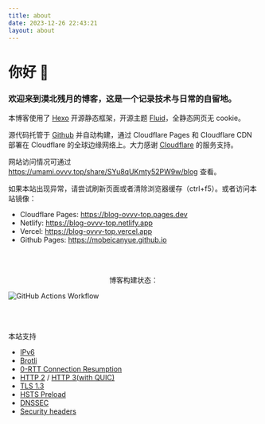 ```yaml
---
title: about
date: 2023-12-26 22:43:21
layout: about
---
```


# 你好 👋
### 欢迎来到漠北残月的博客，这是一个记录技术与日常的自留地。

本博客使用了 [Hexo](https://hexo.io/zh-cn) 开源静态框架，开源主题 [Fluid](https://hexo.fluid-dev.com/docs)，全静态网页无 cookie。

源代码托管于 [Github](https://github.com/mobeicanyue) 并自动构建，通过 Cloudflare Pages 和 Cloudflare CDN 部署在 Cloudflare 的全球边缘网络上。大力感谢 [Cloudflare](https://www.cloudflare.com) 的服务支持。

网站访问情况可通过 https://umami.ovvv.top/share/SYu8qUKmty52PW9w/blog 查看。

如果本站出现异常，请尝试刷新页面或者清除浏览器缓存（ctrl+f5）。或者访问本站镜像：

- Cloudflare Pages: https://blog-ovvv-top.pages.dev
- Netlify: https://blog-ovvv-top.netlify.app
- Vercel: https://blog-ovvv-top.vercel.app
- Github Pages: https://mobeicanyue.github.io

<br><br>
<p style="text-align:center">
  博客构建状态：
</p>

![GitHub Actions Workflow](https://img.shields.io/github/actions/workflow/status/mobeicanyue/mobeicanyue.github.io/deploy.yml)

<br><br>

本站支持
- [IPv6](https://ready.chair6.net/?url=ovvv.top)
- [Brotli](https://tools.keycdn.com/brotli-test?url=https%3A%2F%2Fblog.ovvv.top)
- [0-RTT Connection Resumption](https://developers.cloudflare.com/speed/optimization/protocol/0-rtt-connection-resumption/)
- [HTTP 2](http://http2.pro/check?url=https%3A//blog.ovvv.top) / [HTTP 3(with QUIC)](https://http3check.net?host=blog.ovvv.top)
- [TLS 1.3](https://www.cdn77.com/tls-test/result?domain=blog.ovvv.top)
- [HSTS Preload](https://hstspreload.org/?domain=ovvv.top)
- [DNSSEC](https://dnssec-debugger.verisignlabs.com/blog.ovvv.top)
- [Security headers](https://securityheaders.com/?q=blog.ovvv.top&hide=on&followRedirects=on)
